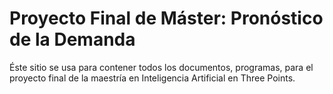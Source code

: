 # Proyecto Final de Máster: Pronóstico de la Demanda

Éste sitio se usa para contener todos los documentos, programas, para el proyecto final de la maestría en Inteligencia Artificial en Three Points.
